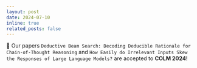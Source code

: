 ```yaml
---
layout: post
date: 2024-07-10
inline: true
related_posts: false
---
```


:tada: Our papers `Deductive Beam Search: Decoding Deducible Rationale for Chain-of-Thought Reasoning` and `How Easily do Irrelevant Inputs Skew the Responses of Large Language Models?` are accepted to **COLM 2024**!

